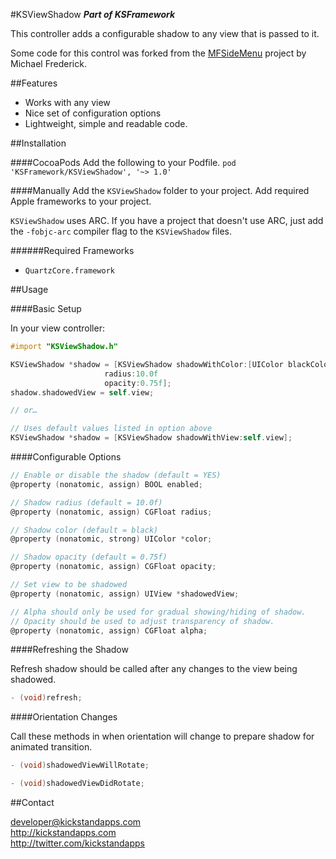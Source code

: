 #KSViewShadow
__*Part of KSFramework*__

This controller adds a configurable shadow to any view that is passed to it.

Some code for this control was forked from the [MFSideMenu](https://github.com/mikefrederick/MFSideMenu) project by Michael Frederick.

##Features

- Works with any view
- Nice set of configuration options
- Lightweight, simple and readable code.


##Installation

####CocoaPods
Add the following to your Podfile.
`pod 'KSFramework/KSViewShadow', '~> 1.0'`


####Manually
Add the `KSViewShadow` folder to your project. Add required Apple frameworks to your project. 

`KSViewShadow` uses ARC. If you have a project that doesn't use ARC, just add the `-fobjc-arc` compiler flag to the `KSViewShadow` files.

######Required Frameworks
- `QuartzCore.framework`

##Usage

####Basic Setup

In your view controller:<br />
```objective-c
#import "KSViewShadow.h"

KSViewShadow *shadow = [KSViewShadow shadowWithColor:[UIColor blackColor]
				     radius:10.0f
				     opacity:0.75f];
shadow.shadowedView = self.view;

// or…

// Uses default values listed in option above
KSViewShadow *shadow = [KSViewShadow shadowWithView:self.view];
```

####Configurable Options

```objective-c
// Enable or disable the shadow (default = YES)
@property (nonatomic, assign) BOOL enabled;

// Shadow radius (default = 10.0f)
@property (nonatomic, assign) CGFloat radius;

// Shadow color (default = black)
@property (nonatomic, strong) UIColor *color;

// Shadow opacity (default = 0.75f)
@property (nonatomic, assign) CGFloat opacity;

// Set view to be shadowed
@property (nonatomic, assign) UIView *shadowedView;

// Alpha should only be used for gradual showing/hiding of shadow.
// Opacity should be used to adjust transparency of shadow.
@property (nonatomic, assign) CGFloat alpha;
```

####Refreshing the Shadow

Refresh shadow should be called after any changes to the view being shadowed.

```objective-c
- (void)refresh;
```

####Orientation Changes

Call these methods in when orientation will change to prepare shadow for animated transition.

```objective-c
- (void)shadowedViewWillRotate;

- (void)shadowedViewDidRotate;
```

##Contact

developer@kickstandapps.com<br />
http://kickstandapps.com<br />
http://twitter.com/kickstandapps
